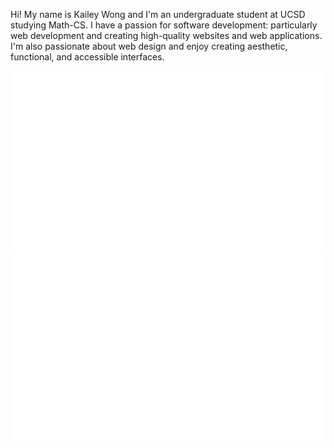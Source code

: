 Hi! My name is Kailey Wong and I'm an undergraduate student at UCSD studying Math-CS. I have a passion for software development: particularly web development and creating high-quality websites and web applications. I'm also passionate about web design and enjoy creating aesthetic, functional, and accessible interfaces.

![Overview](https://raw.githubusercontent.com/kaileywong/github-stats/master/generated/overview.svg)
![Languages](https://raw.githubusercontent.com/kaileywong/github-stats/master/generated/languages.svg)
